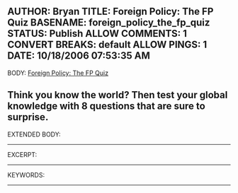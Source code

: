 AUTHOR: Bryan
TITLE: Foreign Policy: The FP Quiz
BASENAME: foreign_policy_the_fp_quiz
STATUS: Publish
ALLOW COMMENTS: 1
CONVERT BREAKS: __default__
ALLOW PINGS: 1
DATE: 10/18/2006 07:53:35 AM
-----
BODY:
<a title="Foreign Policy: The FP Quiz" href="http://www.foreignpolicy.com/story/cms.php?story_id=3618">Foreign Policy: The FP Quiz</a>

Think you know the world? Then test your global knowledge with 8 questions that are sure to surprise.
-----
EXTENDED BODY:

-----
EXCERPT:

-----
KEYWORDS:

-----


